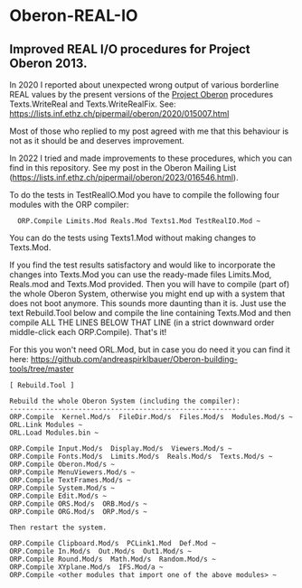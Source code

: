 # Oberon-REAL-IO
## Improved REAL I/O procedures for Project Oberon 2013.

In 2020 I reported about unexpected wrong output of various borderline REAL values by the present versions of the [Project Oberon](http://www.projectoberon.com/) procedures Texts.WriteReal and Texts.WriteRealFix. 
See: https://lists.inf.ethz.ch/pipermail/oberon/2020/015007.html 

Most of those who replied to my post agreed with me that this behaviour is not as it should be and deserves improvement.

In 2022 I tried and made improvements to these procedures, which you can find in this repository.
See my post in the Oberon Mailing List (https://lists.inf.ethz.ch/pipermail/oberon/2023/016546.html).

To do the tests in TestRealIO.Mod you have to compile the following four modules with the ORP compiler:
```
  ORP.Compile Limits.Mod Reals.Mod Texts1.Mod TestRealIO.Mod ~
```
You can do the tests using Texts1.Mod without making changes to Texts.Mod. 

If you find the test results satisfactory and would like to incorporate the changes into Texts.Mod you can use
the ready-made files Limits.Mod, Reals.mod and Texts.Mod provided. Then you will have to compile (part of) the 
whole Oberon System, otherwise you might end up with a system that does not boot anymore. This sounds more daunting
than it is. Just use the text Rebuild.Tool below and compile the line containing Texts.Mod and then compile 
ALL THE LINES BELOW THAT LINE (in a strict downward order middle-click each ORP.Compile). That's it!

For this you won't need ORL.Mod, but in case you do need it you can find it here: https://github.com/andreaspirklbauer/Oberon-building-tools/tree/master

```
[ Rebuild.Tool ]

Rebuild the whole Oberon System (including the compiler):
--------------------------------------------------------
ORP.Compile  Kernel.Mod/s  FileDir.Mod/s  Files.Mod/s  Modules.Mod/s ~
ORL.Link Modules ~
ORL.Load Modules.bin ~

ORP.Compile Input.Mod/s  Display.Mod/s  Viewers.Mod/s ~
ORP.Compile Fonts.Mod/s  Limits.Mod/s  Reals.Mod/s  Texts.Mod/s ~
ORP.Compile Oberon.Mod/s ~
ORP.Compile MenuViewers.Mod/s ~
ORP.Compile TextFrames.Mod/s ~
ORP.Compile System.Mod/s ~
ORP.Compile Edit.Mod/s ~
ORP.Compile ORS.Mod/s  ORB.Mod/s ~
ORP.Compile ORG.Mod/s  ORP.Mod/s ~

Then restart the system.

ORP.Compile Clipboard.Mod/s  PCLink1.Mod  Def.Mod ~
ORP.Compile In.Mod/s  Out.Mod/s  Out1.Mod/s ~
ORP.Compile Round.Mod/s  Math.Mod/s  Random.Mod/s ~
ORP.Compile XYplane.Mod/s  IFS.Mod/a ~
ORP.Compile <other modules that import one of the above modules> ~
```


